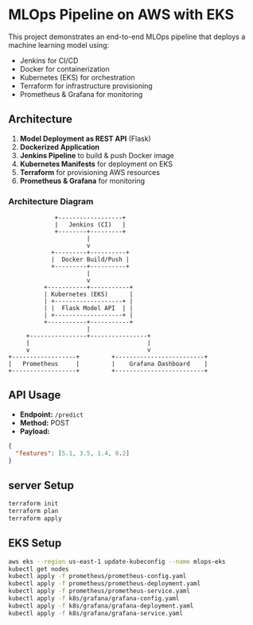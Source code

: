 
# MLOps Pipeline on AWS with EKS

This project demonstrates an end-to-end MLOps pipeline that deploys a machine learning model using:

- Jenkins for CI/CD
- Docker for containerization
- Kubernetes (EKS) for orchestration
- Terraform for infrastructure provisioning
- Prometheus & Grafana for monitoring

## Architecture

1. **Model Deployment as REST API** (Flask)
2. **Dockerized Application**
3. **Jenkins Pipeline** to build & push Docker image
4. **Kubernetes Manifests** for deployment on EKS
5. **Terraform** for provisioning AWS resources
6. **Prometheus & Grafana** for monitoring

### Architecture Diagram

                 +------------------+
                 |   Jenkins (CI)   |
                 +--------+---------+
                          |
                          v
                +---------+----------+
                |  Docker Build/Push |
                +---------+----------+
                          |
                          v
              +-----------+-----------+
              | Kubernetes (EKS)      |
              | +-------------------+ |
              | |  Flask Model API  | |
              | +-------------------+ |
              +-----------+-----------+
                          |
         +----------------+----------------+
         |                                 |  
         v                                 v
    +------------------+         +-------------------------+
    |   Prometheus     |         |    Grafana Dashboard    |
    +------------------+         +-------------------------+





## API Usage

- **Endpoint:** `/predict`
- **Method:** POST
- **Payload:**
```json
{
  "features": [5.1, 3.5, 1.4, 0.2]
}
```

## server Setup

```bash
terraform init
terraform plan
terraform apply
```
## EKS Setup

```bash
aws eks --region us-east-1 update-kubeconfig --name mlops-eks
kubectl get nodes
kubectl apply -f prometheus/prometheus-config.yaml
kubectl apply -f prometheus/prometheus-deployment.yaml
kubectl apply -f prometheus/prometheus-service.yaml
kubectl apply -f k8s/grafana/grafana-config.yaml
kubectl apply -f k8s/grafana/grafana-deployment.yaml
kubectl apply -f k8s/grafana/grafana-service.yaml
```
